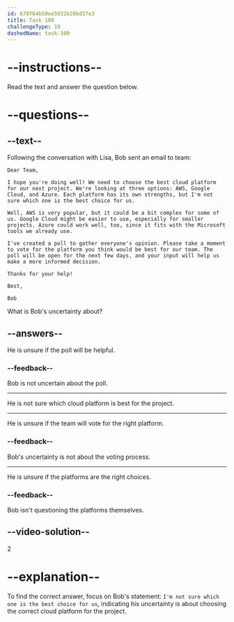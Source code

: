 ```yaml
---
id: 678f64b50ee5932b28bd37e3
title: Task 100
challengeType: 19
dashedName: task-100
---
```


<!-- READING -->

# --instructions--

Read the text and answer the question below.

# --questions--

## --text--

Following the conversation with Lisa, Bob sent an email to team:

`Dear Team,`

`I hope you're doing well! We need to choose the best cloud platform for our next project. We're looking at three options: AWS, Google Cloud, and Azure. Each platform has its own strengths, but I'm not sure which one is the best choice for us.`

`Well, AWS is very popular, but it could be a bit complex for some of us. Google Cloud might be easier to use, especially for smaller projects. Azure could work well, too, since it fits with the Microsoft tools we already use.`

`I've created a poll to gather everyone's opinion. Please take a moment to vote for the platform you think would be best for our team. The poll will be open for the next few days, and your input will help us make a more informed decision.`

`Thanks for your help!`

`Best,`

`Bob`

What is Bob's uncertainty about?

## --answers--

He is unsure if the poll will be helpful.

### --feedback--

Bob is not uncertain about the poll.

---

He is not sure which cloud platform is best for the project.

---

He is unsure if the team will vote for the right platform.

### --feedback--

Bob's uncertainty is not about the voting process.

---

He is unsure if the platforms are the right choices.

### --feedback--

Bob isn't questioning the platforms themselves.

## --video-solution--

2

# --explanation--

To find the correct answer, focus on Bob's statement: `I'm not sure which one is the best choice for us`, indicating his uncertainty is about choosing the correct cloud platform for the project.
